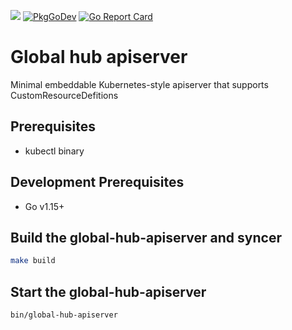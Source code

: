 <p>
<a href="https://godoc.org/github.com/clyang82/multicluster-global-hub-lite"><img src="https://godoc.org/github.com/clyang82/multicluster-global-hub-lite?status.svg"></a>
<a href="https://pkg.go.dev/clyang82/multicluster-global-hub-lite"><img src="https://pkg.go.dev/badge/clyang82/multicluster-global-hub-lite" alt="PkgGoDev"></a>
<a href="https://goreportcard.com/report/github.com/clyang82/multicluster-global-hub-lite"><img alt="Go Report Card" src="https://goreportcard.com/badge/github.com/clyang82/multicluster-global-hub-lite" /></a>
</p>

# Global hub apiserver

Minimal embeddable Kubernetes-style apiserver that supports CustomResourceDefitions

## Prerequisites

- kubectl binary

## Development Prerequisites

- Go v1.15+

## Build the global-hub-apiserver and syncer

```sh
make build
```

## Start the global-hub-apiserver

```sh
bin/global-hub-apiserver
```

